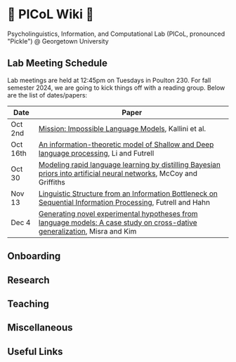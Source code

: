 # 🥒 PICoL Wiki 🥒

Psycholinguistics, Information, and Computational Lab (PICoL, pronounced "Pickle") @ Georgetown University

## Lab Meeting Schedule

Lab meetings are held at 12:45pm on Tuesdays in Poulton 230. For fall semester 2024, we are going to kick things off with a reading group. Below are the list of dates/papers:

| Date    | Paper |
| -------- | ------- |
| Oct 2nd  | [Mission: Impossible Language Models](https://aclanthology.org/2024.acl-long.787.pdf), Kallini et al. |
| Oct 16th | [An information-theoretic model of Shallow and Deep language processing](https://escholarship.org/content/qt1fd682nd/qt1fd682nd_noSplash_e733707513b8f4be3d407d3f029acd2b.pdf?t=sev3az), Li and Futrell |
| Oct 30   |  [Modeling rapid language learning by distilling Bayesian priors into artificial neural networks](https://arxiv.org/abs/2305.14701), McCoy and Griffiths  |
| Nov 13 | [Linguistic Structure from an Information Bottleneck on Sequential Information Processing](https://arxiv.org/abs/2405.12109), Futrell and Hahn |
| Dec 4 | [Generating novel experimental hypotheses from language models: A case study on cross-dative generalization](https://arxiv.org/abs/2408.05086), Misra and Kim |

## Onboarding

## Research

## Teaching

## Miscellaneous

## Useful Links
